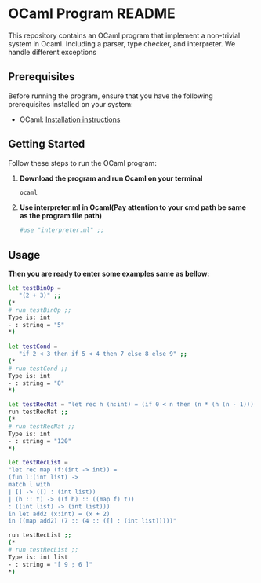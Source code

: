 # OCaml Program README

This repository contains an OCaml program that implement a non-trivial system in Ocaml. Including a parser, type checker, and interpreter. We handle different exceptions 

## Prerequisites

Before running the program, ensure that you have the following prerequisites installed on your system:

- OCaml: [Installation instructions](https://ocaml.org/docs/install.html)

## Getting Started

Follow these steps to run the OCaml program:

1. **Download the program and run Ocaml on your terminal**

    ```bash
    ocaml
    ```

2. **Use interpreter.ml in Ocaml(Pay attention to your cmd path be same as the program file path)**

    ```bash
    #use "interpreter.ml" ;;
    ```



## Usage

**Then you are ready to enter some examples same as bellow:**

```bash
let testBinOp = 
   "(2 + 3)" ;;
(*
# run testBinOp ;;
Type is: int
- : string = "5"
*)
  
let testCond = 
   "if 2 < 3 then if 5 < 4 then 7 else 8 else 9" ;;
(*
# run testCond ;;
Type is: int
- : string = "8"
*)

let testRecNat = "let rec h (n:int) = (if 0 < n then (n * (h (n - 1))) else 1 : int) in (h 5)"
run testRecNat ;;
(*
# run testRecNat ;;
Type is: int
- : string = "120"
*)

let testRecList =
"let rec map (f:(int -> int)) =
(fun l:(int list) ->
match l with
| [] -> ([] : (int list))
| (h :: t) -> ((f h) :: ((map f) t))
: ((int list) -> (int list)))
in let add2 (x:int) = (x + 2)
in ((map add2) (7 :: (4 :: ([] : (int list)))))"

run testRecList ;;
(*
# run testRecList ;;
Type is: int list
- : string = "[ 9 ; 6 ]"
*)

```
